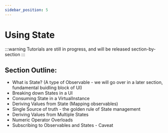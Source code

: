 ```yaml
---
sidebar_position: 5
---
```


# Using State

:::warning
Tutorials are still in progress, and will be released section-by-section
:::

## Section Outline:
- What is State? (A type of Observable - we will go over in a later section,
fundamental buidling block of UI)
- Breaking down States in a UI
- Consuming State in a VirtualInstance
- Deriving Values from State (Mapping observables)
- Single Source of truth - the golden rule of State management
- Deriving Values from Multiple States
- Numeric Operator Overloads
- Subscribing to Observables and States - Caveat